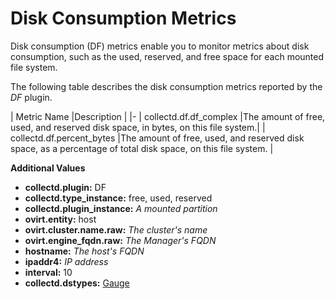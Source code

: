 # Disk Consumption Metrics

Disk consumption (DF) metrics enable you to monitor metrics about disk consumption, such as the used, reserved, and free space for each mounted file system. 

The following table describes the disk consumption metrics reported by the *DF* plugin.

| Metric Name |Description |
|-
| collectd.df.df_complex |The amount of free, used, and reserved disk space, in bytes, on this file system.|
| collectd.df.percent_bytes |The amount of free, used, and reserved disk space, as a percentage of total disk space, on this file system. |

**Additional Values**

* **collectd.plugin:** DF
* **collectd.type_instance:** free, used, reserved
* **collectd.plugin_instance:** *A mounted partition* 
* **ovirt.entity:** host
* **ovirt.cluster.name.raw:** *The cluster's name*
* **ovirt.engine_fqdn.raw:** *The Manager's FQDN*
* **hostname:** *The host's FQDN*
* **ipaddr4:** *IP address*
* **interval:** 10
* **collectd.dstypes:** [Gauge](../Gauge)

